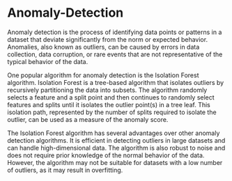 # Anomaly-Detection
Anomaly detection is the process of identifying data points or patterns in a dataset that deviate significantly from the norm or expected behavior. Anomalies, also known as outliers, can be caused by errors in data collection, data corruption, or rare events that are not representative of the typical behavior of the data.

One popular algorithm for anomaly detection is the Isolation Forest algorithm. Isolation Forest is a tree-based algorithm that isolates outliers by recursively partitioning the data into subsets. The algorithm randomly selects a feature and a split point and then continues to randomly select features and splits until it isolates the outlier point(s) in a tree leaf. This isolation path, represented by the number of splits required to isolate the outlier, can be used as a measure of the anomaly score.

The Isolation Forest algorithm has several advantages over other anomaly detection algorithms. It is efficient in detecting outliers in large datasets and can handle high-dimensional data. The algorithm is also robust to noise and does not require prior knowledge of the normal behavior of the data. However, the algorithm may not be suitable for datasets with a low number of outliers, as it may result in overfitting.
